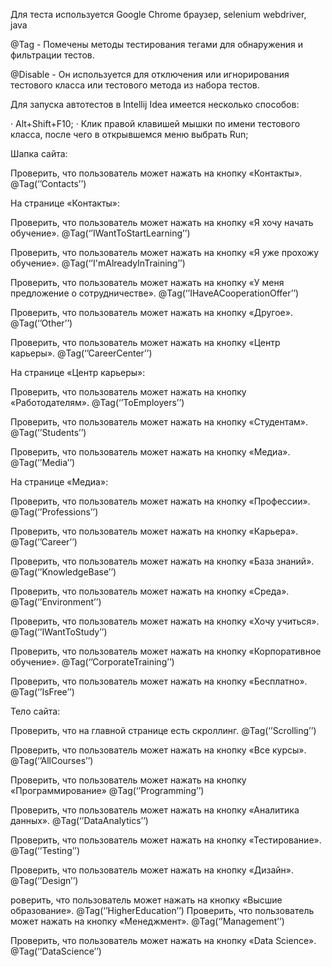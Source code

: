 Для теста используется Google Chrome браузер, selenium webdriver, java

@Tag - Помечены методы тестирования тегами для обнаружения и фильтрации тестов.

@Disable - Он используется для отключения или игнорирования тестового класса или тестового метода из набора тестов.

Для запуска автотестов в Intellij Idea имеется несколько способов:

·	Alt+Shift+F10;
·	Клик правой клавишей мышки по имени тестового класса, после чего в открывшемся меню выбрать Run;


Шапка сайта:

Проверить, что пользователь может нажать на кнопку «Контакты».
@Tag(‘’Contacts’’)

На странице «Контакты»:

Проверить, что пользователь может нажать на кнопку «Я хочу начать обучение».
@Tag(‘’IWantToStartLearning’’)

Проверить, что пользователь может нажать на кнопку «Я уже прохожу обучение».
@Tag(‘’I'mAlreadyInTraining’’)

Проверить, что пользователь может нажать на кнопку «У меня предложение о сотрудничестве».
@Tag(‘’IHaveACooperationOffer’’)

Проверить, что пользователь может нажать на кнопку «Другое».
@Tag(‘’Other’’)

Проверить, что пользователь может нажать на кнопку «Центр карьеры».
@Tag(‘’CareerCenter’’)

На странице «Центр карьеры»:

Проверить, что пользователь может нажать на кнопку «Работодателям».
@Tag(‘’ToEmployers’’)

Проверить, что пользователь может нажать на кнопку «Студентам».
@Tag(‘’Students’’)

Проверить, что пользователь может нажать на кнопку «Медиа».
@Tag(‘’Media’’)


На странице «Медиа»:

Проверить, что пользователь может нажать на кнопку «Профессии».
@Tag(‘’Professions’’)

Проверить, что пользователь может нажать на кнопку «Карьера».
@Tag(‘’Career’’)

Проверить, что пользователь может нажать на кнопку «База знаний».
@Tag(‘’KnowledgeBase’’)

Проверить, что пользователь может нажать на кнопку «Среда».
@Tag(‘’Environment’’)

Проверить, что пользователь может нажать на кнопку «Хочу учиться».
@Tag(‘’IWantToStudy’’)

Проверить, что пользователь может нажать на кнопку «Корпоративное обучение».
@Tag(‘’CorporateTraining’’)

Проверить, что пользователь может нажать на кнопку «Бесплатно».
@Tag(‘’IsFree’’)

Тело сайта:

Проверить, что на главной странице есть скроллинг. 
@Tag(‘’Scrolling’’)

Проверить, что пользователь может нажать на кнопку «Все курсы».
@Tag(‘’AllCourses’’)

Проверить, что пользователь может нажать на кнопку «Программирование»
@Tag(‘’Programming’’)

Проверить, что пользователь может нажать на кнопку «Аналитика данных».
@Tag(‘’DataAnalytics’’)

Проверить, что пользователь может нажать на кнопку «Тестирование».
@Tag(‘’Testing’’) 

Проверить, что пользователь может нажать на кнопку «Дизайн».
@Tag(‘’Design’’)

роверить, что пользователь может нажать на кнопку «Высшие образование».
@Tag(‘’HigherEducation’’)
Проверить, что пользователь может нажать на кнопку «Менеджмент».
@Tag(‘’Management’’)

Проверить, что пользователь может нажать на кнопку «Data Science».
@Tag(‘’DataScience’’)

